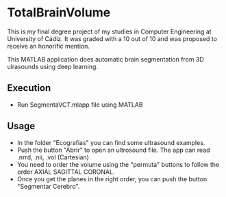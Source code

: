 # TotalBrainVolume

This is my final degree project of my studies in Computer Engineering at University of Cádiz. It was graded with a 10 out of 10 and was proposed to receive an honorific mention.

This MATLAB application does automatic brain segmentation from 3D ulrasounds using deep learning.

## Execution

- Run SegmentaVCT.mlapp file using MATLAB

## Usage

- In the folder "Ecografias" you can find some ultrasound examples.
- Push the button "Abrir" to open an ultrosound file. The app can read .nrrd, .nii, .vol (Cartesian) 
- You need to order the volume using the "permuta" buttons to follow the order AXIAL SAGITTAL CORONAL.
- Once you get the planes in the right order, you can push the button "Segmentar Cerebro".
